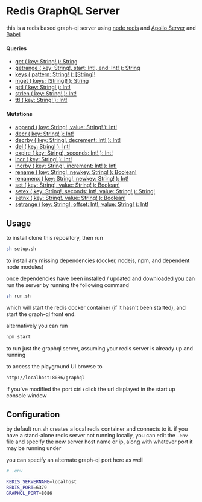 # Redis GraphQL Server

this is a redis based graph-ql server using [node redis](https://github.com/noderedis/node_redis) and [Apollo Server](https://github.com/apollographql/apollo-server) and [Babel](https://new.babeljs.io/)

#### Queries

- [get      ( key: String! ): String](https://redis.io/commands/get)
- [getrange ( key: String!, start: Int!, end: Int! ): String](https://redis.io/commands/getrange)
- [keys     ( pattern: String! ): [String]!](https://redis.io/commands/keys)
- [mget     ( keys: [String]! ): String](https://redis.io/commands/mget)
- [pttl     ( key: String! ): Int!](https://redis.io/commands/pttl)
- [strlen   ( key: String! ): Int!](https://redis.io/commands/strlen)
- [ttl      ( key: String! ): Int!](https://redis.io/commands/ttl)


#### Mutations

- [append   ( key: String!, value: String! ): Int!](https://redis.io/commands/append)
- [decr     ( key: String! ): Int!](https://redis.io/commands/decr)
- [decrby   ( key: String!, decrement: Int! ): Int!](https://redis.io/commands/decrby)
- [del      ( key: String! ): Int!](https://redis.io/commands/del)
- [expire   ( key: String!, seconds: Int! ): Int!](https://redis.io/commands/expire)
- [incr     ( key: String! ): Int!](https://redis.io/commands/incr)
- [incrby   ( key: String!, increment: Int! ): Int!](https://redis.io/commands/incrby)
- [rename   ( key: String!, newkey: String! ): Boolean!](https://redis.io/commands/rename)
- [renamenx ( key: String!, newkey: String! ): Int!](https://redis.io/commands/renamenx)
- [set      ( key: String!, value: String! ): Boolean!](https://redis.io/commands/set)
- [setex    ( key: String!, seconds: Int!, value: String! ): String!](https://redis.io/commands/setex)
- [setnx    ( key: String!, value: String! ): Boolean!](https://redis.io/commands/setnx)
- [setrange ( key: String!, offset: Int!, value: String! ): Int!](https://redis.io/commands/setnx)

## Usage

to install clone this repository, then run

```bash
sh setup.sh
```

to install any missing dependencies (docker, nodejs, npm, and dependent node modules)

once dependencies have been installed / updated and downloaded you can run the server by running the following command

```bash
sh run.sh
```

which will start the redis docker container (if it hasn't been started), and start the graph-ql front end.  

alternatively you can run

```bash
npm start
```

to run just the graphql server, assuming your redis server is already up and running

to access the playground UI browse to

```html
http://localhost:8086/graphql
```

if you've modified the port ctrl+click the url displayed in the start up console window

## Configuration

by default run.sh creates a local redis container and connects to it.  if you have a stand-alone redis server not running locally, you can edit the `.env` file and specify the new server host name or ip, along with whatever port it may be running under

you can specify an alternate graph-ql port here as well

```bash
# .env

REDIS_SERVERNAME=localhost
REDIS_PORT=6379
GRAPHQL_PORT=8086
```
